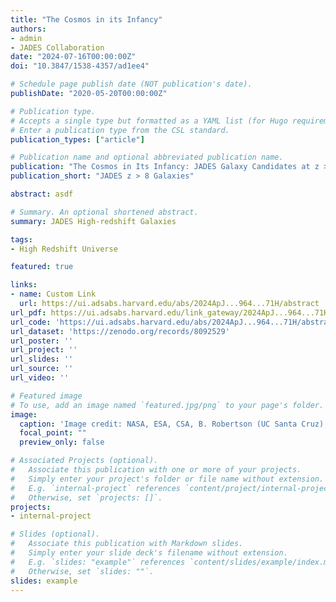 ```yaml
---
title: "The Cosmos in its Infancy"
authors:
- admin
- JADES Collaboration
date: "2024-07-16T00:00:00Z"
doi: "10.3847/1538-4357/ad1ee4"

# Schedule page publish date (NOT publication's date).
publishDate: "2020-05-20T00:00:00Z"

# Publication type.
# Accepts a single type but formatted as a YAML list (for Hugo requirements).
# Enter a publication type from the CSL standard.
publication_types: ["article"]

# Publication name and optional abbreviated publication name.
publication: "The Cosmos in Its Infancy: JADES Galaxy Candidates at z > 8 in GOODS-S and GOODS-N"
publication_short: "JADES z > 8 Galaxies"

abstract: asdf

# Summary. An optional shortened abstract.
summary: JADES High-redshift Galaxies

tags:
- High Redshift Universe

featured: true

links:
- name: Custom Link
  url: https://ui.adsabs.harvard.edu/abs/2024ApJ...964...71H/abstract
url_pdf: https://ui.adsabs.harvard.edu/link_gateway/2024ApJ...964...71H/PUB_PDF
url_code: 'https://ui.adsabs.harvard.edu/abs/2024ApJ...964...71H/abstract'
url_dataset: 'https://zenodo.org/records/8092529'
url_poster: ''
url_project: ''
url_slides: ''
url_source: ''
url_video: ''

# Featured image
# To use, add an image named `featured.jpg/png` to your page's folder. 
image:
  caption: 'Image credit: NASA, ESA, CSA, B. Robertson (UC Santa Cruz), B. Johnson (Center for Astrophysics, Harvard & Smithsonian), S. Tacchella (University of Cambridge, M. Rieke (Univ. of Arizona), D. Eisenstein (Center for Astrophysics, Harvard & Smithsonian), A. Pagan (STScI)'
  focal_point: ""
  preview_only: false

# Associated Projects (optional).
#   Associate this publication with one or more of your projects.
#   Simply enter your project's folder or file name without extension.
#   E.g. `internal-project` references `content/project/internal-project/index.md`.
#   Otherwise, set `projects: []`.
projects:
- internal-project

# Slides (optional).
#   Associate this publication with Markdown slides.
#   Simply enter your slide deck's filename without extension.
#   E.g. `slides: "example"` references `content/slides/example/index.md`.
#   Otherwise, set `slides: ""`.
slides: example
---
```


<!-- This work is driven by the results in my [previous paper](/publication/conference-paper/) on LLMs.

{{% callout note %}}
Create your slides in Markdown - click the *Slides* button to check out the example.
{{% /callout %}}

Add the publication's **full text** or **supplementary notes** here. You can use rich formatting such as including [code, math, and images](https://docs.hugoblox.com/content/writing-markdown-latex/). -->
